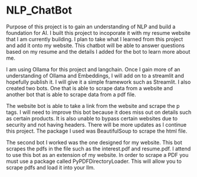 # NLP_ChatBot

Purpose of this project is to gain an understanding of NLP and build a foundation for AI. I built this 
project to incoporate it with my resume website that I am currently building. I plan to take what I learned from this project and 
add it onto my website. This chatbot will be able to answer questions based on my resume and the details I added for 
the bot to learn more about me. 

I am using Ollama for this project and langchain. Once I gain more of an understanding of Ollama and Embeddings, I
will add on to a streamlit and hopefully publish it. I will give it a simple framework such as Streamlit. I also created two bots.
One that is able to scrape data from a website and another bot that is able to scrape data from a pdf file. 

The website bot is able to take a link from the website and scrape the p tags. I will need to improve this bot because it 
does miss out on details such as certain products. It is also unable to bypass certain websites due to security and not having
headers. There will be more updates as I continue this project. The package I used was BeautifulSoup to scrape the html file. 

The second bot I worked was the one designed for my website. This bot scrapes the pdfs in the file such as the interest.pdf and 
resume.pdf. I attend to use this bot as an extension of my website. In order to scrape a PDF you must use a package called
PyPDFDirectoryLoader. This will allow you to scrape pdfs and load it into your llm. 

